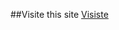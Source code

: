 ##Visite this site
[Visiste](https://blog-site-reactjs-b8r5qa4gl-syedamir5560s-projects.vercel.app/)

